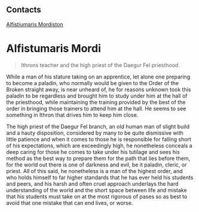 ## Contacts

[Alfistiumaris Mordiston](./contacts/alfistiumaris-mordiston.md)

# Alfistumaris Mordi

> Ithrons teacher and the high priest of the Daegur Fel priesthood.

While a man of his stature taking on an apprentice, let alone one preparing to become a paladin, who normally would be given to the Order of the Broken straight away, is near unheard of, he for reasons unknown took this paladin to be regardless and brought him to study under him at the hall of the priesthood, while maintaining the training provided by the best of the order in bringing those trainers to attend him at the hall. He seems to see something in Ithron that drives him to keep him close.

The high priest of the Daegur Fel branch, an old human man of slight build and a hauty disposition, considered by many to be quite dismissive with little patience and when it comes to those he is responsible for falling short of his expectations, which are exceedingly high, he nonetheless conceals a deep caring for those he comes to take under his tutilage and sees his method as the best way to prepare them for the path that lies before them, for the world out there is one of darkness and evil, be it paladin, cleric, or priest. All of this said, he nonetheless is a man of the highest order, and who holds himself to far higher standards that he has ever held his students and peers, and his harsh and often cruel approach underlays the hard understanding of the world and the short space between life and mistake that his students must take on at the most rigorous of pases so as best to avoid that one mistake that can end lives, or worse.